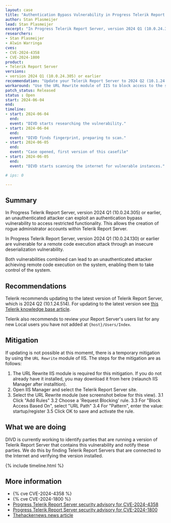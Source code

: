 ```yaml
---
layout: case
title: "Authentication Bypass Vulnerability in Progress Telerik Report Server"
author: Stan Plasmeijer
lead: Stan Plasmeijer
excerpt: "In Progress Telerik Report Server, version 2024 Q1 (10.0.24.305) or earlier on IIS, an unauthenticated attacker can exploit an authentication bypass vulnerability to access restricted functionality. Report Servers with a version 2024 Q1 (10.0.24.130) or earlier are vulnerable for an insecure deserialization attack to achieve full unauthenticated Remote Code Execution (RCE)."
researchers:
- Stan Plasmeijer
- Alwin Warringa
cves:
- CVE-2024-4358
- CVE-2024-1800
product:
- Telerik Report Server
versions: 
- version 2024 Q1 (10.0.24.305) or earlier
recommendation: "Update your Telerik Report Server to 2024 Q2 (10.1.24.514)"
workaround: "Use the URL Rewrite module of IIS to block access to the startup/register functionality."
patch_status: Released
status : Open
start: 2024-06-04
end:
timeline:
- start: 2024-06-04
  end:
  event: "DIVD starts researching the vulnerability."
- start: 2024-06-04
  end:
  event: "DIVD finds fingerprint, preparing to scan."
- start: 2024-06-05
  end:
  event: "Case opened, first version of this casefile"
- start: 2024-06-05
  end:
  event: "DIVD starts scanning the internet for vulnerable instances."

# ips: 0

---
```


## Summary

In Progress Telerik Report Server, version 2024 Q1 (10.0.24.305) or earlier, an unauthenticated attacker can exploit an authentication bypass vulnerability to access restricted functionality. This allows the creation of rogue administrator accounts within Telerik Report Server.

In Progress Telerik Report Server, version 2024 Q1 (10.0.24.130) or earlier are vulnerable for a remote code execution attack through an insecure deserialization vulnerability.

Both vulnerabilities combined can lead to an unauthenticated attacker achieving remote code execution on the system, enabling them to take control of the system.


## Recommendations

Telerik recommends updating to the latest version of Telerik Report Server, which is 2024 Q2 (10.1.24.514). For updating to the latest version see [this Telerik knowledge base article](https://docs.telerik.com/report-server/implementer-guide/setup/upgrade).

Telerik also recommends to review your Report Server's users list for any new Local users you have not added at `{host}/Users/Index`.

## Mitigation

If updating is not possible at this momemt, there is a temporary mitigation by using the `URL Rewrite` module of IIS. The steps for the mitigation are as follows:

1. The URL Rewrite IIS module is required for this mitigation. If you do not already have it installed, you may download it from here (relaunch IIS Manager after installtion).
2. Open IIS Manager and select the Telerik Report Server site.
3. Select the URL Rewrite module (see screenshot below for this view).
  3.1 Click "Add Rules"
  3.2 Choose a 'Request Blocking' rule.
  3.3 For "Block Access Based On", select "URL Path"
  3.4 For "Pattern", enter the value: startup/register
  3.5 Click OK to save and activate the rule.

## What we are doing

DIVD is currently working to identify parties that are running a version of Telerik Report Server that contains this vulnerability and notify these parties. We do this by finding Telerik Report Servers that are connected to the Internet and verifying the version installed.

{% include timeline.html %}

## More information

* {% cve CVE-2024-4358 %}
* {% cve CVE-2024-1800 %}
* [Progress Telerik Report Server security advisory for CVE-2024-4358](https://docs.telerik.com/report-server/knowledge-base/registration-auth-bypass-cve-2024-4358)
* [Progress Telerik Report Server security advisory for CVE-2024-1800](https://docs.telerik.com/report-server/knowledge-base/deserialization-vulnerability-cve-2024-1800)
* [Thehackernews news article](https://thehackernews.com/2024/06/telerik-report-server-flaw-could-let.html)